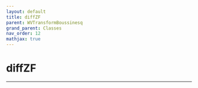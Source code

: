 ```yaml
---
layout: default
title: diffZF
parent: WVTransformBoussinesq
grand_parent: Classes
nav_order: 12
mathjax: true
---
```


#  diffZF




---

